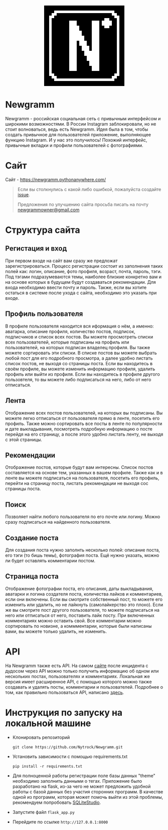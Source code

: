 <p align="center"><img src="Logo.png" alt="Логотип Newgramm" width="256"></p>

# Newgramm
Newgramm - российская социальная сеть с привычным интерфейсом и широкими возможностями. В России Instagram заблокировали, но не стоит волноваться, 
ведь есть Newgramm. Идея была в том, чтобы создать привычное для пользователей приложение, выполняющее функцию Instagram. И у нас это получилось! Похожий интерфейс, привычные вкладки и профили пользователей с фотографиями.


# Сайт

Сайт - https://newgramm.pythonanywhere.com/
> Если вы столкнулись с какой либо ошибкой, пожалуйста создайте [issue](https://github.com/Nytrock/Newgramm/issues).
> 
> Предложения по улучшению сайта просьба писать на почту newgrammowner@gmail.com

# Структура сайта

## Регистация и вход
При первом входе на сайт вам сразу же предложат зарегистрироваться. Процесс регистрации состоит из заполнения таких полей как: логин, описание, фото профиля, возраст, почта, пароль, тэги. Под тэгами подразумеваются темы, наиболее близкие конкретно вам и на основе которых в будущем будут создаваться рекомендации. Для входа необходимо ввести почту и пароль. Также, если вы хотите остаться в системе после ухода с сайта, необходимо это указать при входе.

## Профиль пользователя
В профиле пользователя находится вся иформация о нём, а именно: аватарка, описание профиля, количество постов, подписок, подписчиков и список всех постов.
Вы можете просмотреть списки всех пользователей, которые подписаны на профиль или пользователей, на которых подписан владелец профиля. Вы также можете сортировать эти списки. В списке постов вы можете выбрать любой пост для его подробного просмотра, а далее удобно листать список постов, не выходя со страницы поста. Если вы находитесь в своём профиле, вы можете изменить информацию профиля, удалить профиль или выйти из профиля. Если вы находитесь в профиле другого пользовтеля, то вы можете
либо подписаться на него, либо от него отписаться.

## Лента
Отображение всех постов пользователей, на которых вы подписаны. Вы можете легко отписаться от пользователя прямо в ленте, посетить его профиль. Также можно сортировать все посты в ленте по популярности и дате выкладывания, посмотреть подробную информацию о посте перейдя на его страницу, а после этого удобно листать ленту, не выходя с этой страницы.

## Рекомендации
Отображение постов, которые будут вам интересны. Список постов составляется на основе тем, указанных в вашем профиле. Также как и в ленте вы можете подписаться на пользователя, посетить его профиль, перейти на страницу поста, листать рекомендации не выходя сос страницы поста.

## Поиск
Позволяет найти любого пользователя по его почте или логину. Можно сразу подписаться на найденного пользователя.

## Создание поста
Для создания поста нужно заполнть несколько полей: описание поста, его тэги (то бишь темы), фотография поста. Ещё нужно указать, можно ли будет оставлять комментарии постом.

## Страница поста
Отображение фотографии поста, его описания, даты выкладывания, аватарки и логина создателя поста, количества лайков и комментариев, если они включены. Если вы смотрите собственный пост, то можете его изменить или удалить, но не лайкнуть (самолайкерство это плохо). Если же вы смотрите пост другого пользователя, то можете подписаться на него или отписаться от него, поставить лайк посту. При включенных комментариях можно оставить свой. Все комментарии можно сортировать по новизне, а коммментарии, которые были написаны вами, вы можете только удалить, не изменить.

# API
На Newgramm также есть API. На самом [сайте](https://newgramm.pythonanywhere.com) после инцидента с дудосом через API можно только получить информацию об одном или нескольких  постах, пользователях и комментариях. Локальная же версия имеет расширенное API, с помощью которого можно также создавать и удалять посты, комментарии и пользователей. Подробнее о том, как правильно пользоваться API, написано [здесь](https://github.com/Nytrock/Newgramm/wiki/API-documentation).

# Инструкция по запуску на локальной машине

 - Клонировать репозиторий

	```shell
	git clone https://github.com/Nytrock/Newgramm.git
	```

 - Установить зависимости с помощью requirements.txt
	```shell
	pip install -r requirements.txt
	```
  
 - Для полноценной работы регистрации поле базы данных "theme" необходимо заполнить данными о тегах. 
 Приложение было разработано на flask, из-за чего не может предложить удобной работы с базой данных без участия сторонних программ.
 В качестве одной из программ, которая может помочь выйти из этой проблемы, рекомендуем попробовать [SQLiteStudio](https://sqlitestudio.pl/).
 
 - Запустите файл `flask_app.py`
 - Перейдите по ссылке `http://127.0.0.1:8000`
